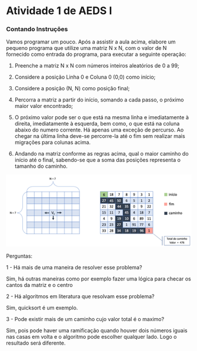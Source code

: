 <h1>Atividade 1 de AEDS I</h1>

<h3>Contando Instruções</h3>

<p>Vamos programar um pouco. Após a assistir a aula acima, elabore um pequeno programa que utilize uma matriz N x N, com o valor de N fornecido como entrada do programa, para executar a seguinte operação:

1) Preenche a matriz N x N com números inteiros aleatórios de 0 a 99;

2) Considere a posição Linha 0 e Coluna 0 (0,0) como início;

3) Considere a posição (N, N) como posição final;

4) Percorra a matriz a partir do início, somando a cada passo, o próximo maior valor encontrado;

5) O próximo valor pode ser o que está na mesma linha e imediatamente à direita, imediatamente à esquerda, bem como, o que está na coluna abaixo do numero corrente. Há apenas uma exceção de percurso. Ao chegar na última linha deve-se percorre-la até o fim sem realizar mais migrações para colunas acima. 

6) Andando na matriz conforme as regras acima, qual o maior caminho do início até o final, sabendo-se que a soma das posições representa o tamanho do caminho.</p>

<img src="tela.png">

Perguntas:

1 - Há mais de uma maneira de resolver esse problema?
<p>Sim, há outras maneiras como por exemplo fazer uma lógica para checar os cantos da matriz e o centro</p>

2 - Há algoritmos em literatura que resolvam esse problema?
<p>Sim, quicksort é um exemplo.</p>

3 - Pode existir mais de um caminho cujo valor total é o maximo?
<p>Sim, pois pode haver uma ramificação quando houver dois números iguais nas casas em volta e o algoritmo pode escolher qualquer lado. Logo o resultado será diferente.</p>
